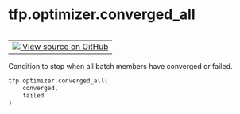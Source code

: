 <div itemscope itemtype="http://developers.google.com/ReferenceObject">
<meta itemprop="name" content="tfp.optimizer.converged_all" />
<meta itemprop="path" content="Stable" />
</div>

# tfp.optimizer.converged_all


<table class="tfo-notebook-buttons tfo-api" align="left">

<td>
  <a target="_blank" href="https://github.com/tensorflow/probability/blob/master/tensorflow_probability/python/optimizer/bfgs_utils.py">
    <img src="https://www.tensorflow.org/images/GitHub-Mark-32px.png" />
    View source on GitHub
  </a>
</td></table>



Condition to stop when all batch members have converged or failed.

``` python
tfp.optimizer.converged_all(
    converged,
    failed
)
```



<!-- Placeholder for "Used in" -->
